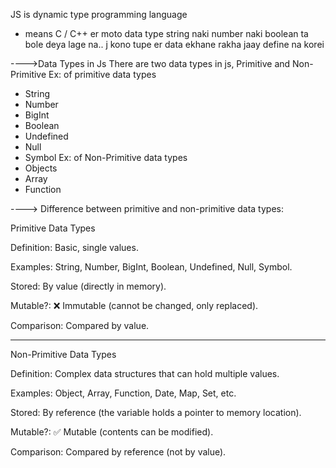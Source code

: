 JS is dynamic type programming language 
- means C / C++ er moto data type string naki number naki boolean ta bole deya lage na.. j kono tupe er data ekhane rakha jaay define na korei 



---->Data Types in Js
There are two data types in js, Primitive and Non-Primitive 
Ex: of primitive data types
* String 
* Number
* BigInt
* Boolean
* Undefined
* Null
* Symbol
Ex: of Non-Primitive data types
* Objects
* Array
* Function




----> Difference between primitive and non-primitive data types:

Primitive Data Types

Definition: Basic, single values.

Examples: String, Number, BigInt, Boolean, Undefined, Null, Symbol.

Stored: By value (directly in memory).

Mutable?: ❌ Immutable (cannot be changed, only replaced).

Comparison: Compared by value.


-------------------------


Non-Primitive Data Types

Definition: Complex data structures that can hold multiple values.

Examples: Object, Array, Function, Date, Map, Set, etc.

Stored: By reference (the variable holds a pointer to memory location).

Mutable?: ✅ Mutable (contents can be modified).

Comparison: Compared by reference (not by value).




